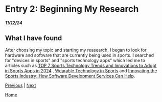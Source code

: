 # Entry 2: Beginning My Research
##### 11/12/24

## What I have found
After choosing my topic and starting my reasearch, I began to look for hardware and software that are currently being used in sports. I searched for "devices in sports" and "sports technology apps" which led me to articles such as [TOP 7 Sports Technology Trends and Innovations to Adopt in Sports Apps in 2024](https://mobidev.biz/blog/sports-technology-trends-innovations-to-adopt-in-sports-apps) , [Wearable Technology in Sports](https://www.catapult.com/blog/wearable-technology-in-sports) and [Innovating the Sports Industry: How Software Development Services Can Help](https://container-news.com/innovating-the-sports-industry-how-software-development-services-can-help/).

[Previous](entry01.md) | [Next](entry03.md)

[Home](../README.md)
